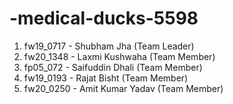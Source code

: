 
# -medical-ducks-5598

1.    fw19_0717 - Shubham Jha      (Team Leader)
2.    fw20_1348 - Laxmi Kushwaha    (Team Member)
3.    fp05_072  - Saifuddin Dhali    (Team Member)
4.    fw19_0193 - Rajat Bisht        (Team Member)
5.    fw20_0250 - Amit Kumar Yadav   (Team Member)


